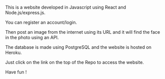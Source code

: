 This is a website developed in Javascript using React and Node.js/express.js. 

You can register an account/login. 

Then post an image from the internet using its URL and it will find the face in the photo using an API. 

The database is made using PostgreSQL and the website is hosted on Heroku. 

Just click on the link on the top of the Repo to access the website.

Have fun !

